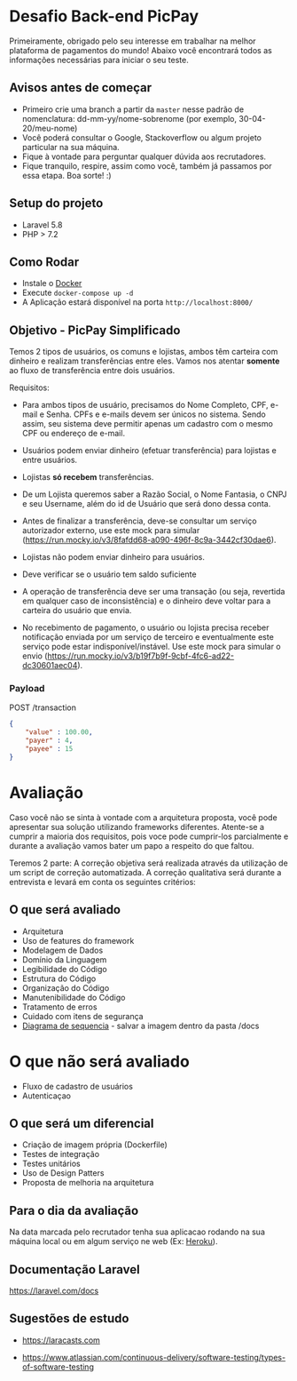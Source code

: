 # Desafio Back-end PicPay

Primeiramente, obrigado pelo seu interesse em trabalhar na melhor plataforma de pagamentos do mundo!
Abaixo você encontrará todos as informações necessárias para iniciar o seu teste.

## Avisos antes de começar

- Primeiro crie uma branch a partir da `master` nesse padrão de nomenclatura: dd-mm-yy/nome-sobrenome (por exemplo, 30-04-20/meu-nome)
- Você poderá consultar o Google, Stackoverflow ou algum projeto particular na sua máquina.
- Fique à vontade para perguntar qualquer dúvida aos recrutadores.
- Fique tranquilo, respire, assim como você, também já passamos por essa etapa. Boa sorte! :)

## Setup do projeto

- Laravel 5.8
- PHP > 7.2

## Como Rodar

- Instale o [Docker](https://docs.docker.com/get-docker/)
- Execute `docker-compose up -d`
- A Aplicação estará disponível na porta `http://localhost:8000/`

## Objetivo - PicPay Simplificado

Temos 2 tipos de usuários, os comuns e lojistas, ambos têm carteira com dinheiro e realizam transferências entre eles. Vamos nos atentar **somente** ao fluxo de transferência entre dois usuários.

Requisitos:

- Para ambos tipos de usuário, precisamos do Nome Completo, CPF, e-mail e Senha. CPFs e e-mails devem ser únicos no sistema. Sendo assim, seu sistema deve permitir apenas um cadastro com o mesmo CPF ou endereço de e-mail.

- Usuários podem enviar dinheiro (efetuar transferência) para lojistas e entre usuários. 

- Lojistas **só recebem** transferências.

- De um Lojista queremos saber a Razão Social, o Nome Fantasia, o CNPJ e seu Username, além do id de Usuário que será dono dessa conta.

- Antes de finalizar a transferência, deve-se consultar um serviço autorizador externo, use este mock para simular (https://run.mocky.io/v3/8fafdd68-a090-496f-8c9a-3442cf30dae6).

- Lojistas não podem enviar dinheiro para usuários. 

- Deve verificar se o usuário tem saldo suficiente

- A operação de transferência deve ser uma transação (ou seja, revertida em qualquer caso de inconsistência) e o dinheiro deve voltar para a carteira do usuário que envia. 

- No recebimento de pagamento, o usuário ou lojista precisa receber notificação enviada por um serviço de terceiro e eventualmente este serviço pode estar indisponível/instável. Use este mock para simular o envio (https://run.mocky.io/v3/b19f7b9f-9cbf-4fc6-ad22-dc30601aec04). 



### Payload

POST /transaction

```json
{
    "value" : 100.00,
    "payer" : 4,
    "payee" : 15
}
```


# Avaliação

Caso você não se sinta à vontade com a arquitetura proposta, você pode apresentar sua solução utilizando frameworks diferentes.
Atente-se a cumprir a maioria dos requisitos, pois voce pode cumprir-los parcialmente e durante a avaliação vamos bater um papo a respeito do que faltou.

Teremos 2 parte:
A correção objetiva será realizada através da utilização de um script de correção automatizada. 
A correção qualitativa será durante a entrevista e levará em conta os seguintes critérios:

## O que será avaliado
- Arquitetura
- Uso de features do framework
- Modelagem de Dados
- Domínio da Linguagem
- Legibilidade do Código
- Estrutura do Código
- Organização do Código
- Manutenibilidade do Código
- Tratamento de erros
- Cuidado com itens de segurança
- [Diagrama de sequencia](https://www.ateomomento.com.br/diagrama-de-sequencia-uml/) - salvar a imagem dentro da pasta /docs

# O que não será avaliado
- Fluxo de cadastro de usuários
- Autenticaçao

## O que será um diferencial
- Criação de imagem própria (Dockerfile)
- Testes de integração
- Testes unitários
- Uso de Design Patters
- Proposta de melhoria na arquitetura

## Para o dia da avaliação
Na data marcada pelo recrutador tenha sua aplicacao rodando na sua máquina local ou em algum serviço ne web (Ex: [Heroku](https://www.heroku.com/)).

## Documentação Laravel

https://laravel.com/docs

## Sugestões de estudo

- https://laracasts.com

- https://www.atlassian.com/continuous-delivery/software-testing/types-of-software-testing

